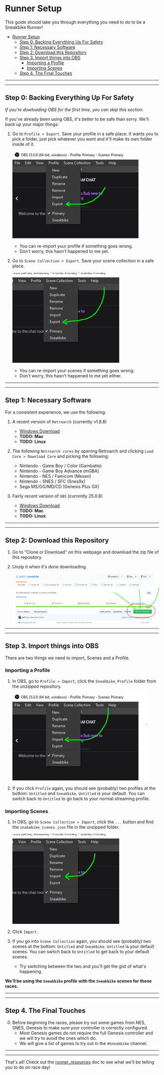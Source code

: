 # Runner Setup

This guide should take you through everything you need to do to be a Sneakbike Runner!

- [Runner Setup](#runner-setup)
  - [Step 0: Backing Everything Up For Safety](#step-0--backing-everything-up-for-safety)
  - [Step 1: Necessary Software](#step-1--necessary-software)
  - [Step 2: Download this Repository](#step-2--download-this-repository)
  - [Step 3. Import things into OBS](#step-3-import-things-into-obs)
    - [Importing a Profile](#importing-a-profile)
    - [Importing Scenes](#importing-scenes)
  - [Step 4. The Final Touches](#step-4-the-final-touches)

---

---

## Step 0: Backing Everything Up For Safety

_If you're dowloading OBS for the first time, you can skip this section._

If you've already been using OBS, it's better to be safe than sorry. We'll back up your major things:

1. Go to `Profile > Export`. Save your profile in a safe place. It wants you to pick a folder, just pick whatever you want and it'll make its own folder inside of it.

   ![Obs Profile Export](../static/images/obs_export_profile.PNG)

   - You can re-import your profile if something goes wrong.
   - Don't worry, this hasn't happened to me yet.

2. Go to `Scene Collection > Export`. Save your scene collection in a safe place.

   ![Obs Scene Collection Export](../static/images/obs_export_scene_collection.PNG)

   - You can re-import your scenes if something goes wrong.
   - Don't worry, this hasn't happened to me yet either.

---

---

## Step 1: Necessary Software

For a consistent experience, we use the following:

1. A recent version of `Retroarch` (currently v1.8.8)

   - [Windows Download](http://buildbot.libretro.com/stable/1.8.8/windows/x86_64/RetroArch-x64-setup.exe)
   - **TODO: Mac**
   - **TODO: Linux**

2. The following `Retroarch cores` by opening Retroarch and clicking `Load Core > Download Core` and picking the following:

   - Nintendo - Game Boy / Color (Gambatte)
   - Nintendo - Game Boy Advance (mGBA)
   - Nintendo - NES / Famicom (Mesen)
   - Nintendo - SNES / SFC (Snes9x)
   - Sega MS/GG/MD/CD (Genesis Plus GX)

3. Fairly recent version of `OBS` (currently 25.0.8)
   - [Windows Download](https://cdn-fastly.obsproject.com/downloads/OBS-Studio-25.0.8-Full-Installer-x64.exe)
   - **TODO: Mac**
   - **TODO: Linux**

---

---

## Step 2: Download this Repository

1. Go to "Clone or Download" on this webpage and download the zip file of this repository.
2. Unzip it when it's done downloading.

   ![Github Download](../static/images/github_clone.PNG)

---

---

## Step 3. Import things into OBS

There are two things we need to import, Scenes and a Profile.

### Importing a Profile

1. In OBS, go to `Profile > Import`, click the `Sneakbike_Profile` folder from the unzipped repository.

   ![OBS Profile Import](../static/images/obs_import_profile.PNG)

2. If you click `Profile` again, you should see (probably) two profiles at the bottom: `Untitled` and `Sneakbike`. `Untitled` is your default. You can switch back to `Untitled` to go back to your normal streaming profile.

### Importing Scenes

1. In OBS, go to `Scene Collection > Import`, click the `...` button and find the `snakebike_scenes.json` file in the unzipped folder.

   ![OBS Scene Collection Import](../static/images/obs_import_scene_collection.PNG)

2. Click `Import`.
3. If you go into `Scene Collection` again, you should see (probably) two scenes at the bottom: `Untitled` and `Sneakbike`. `Untitled` is your default scenes. You can switch back to `Untitled` to get back to your default scenes.
   - Try switching between the two and you'll get the gist of what's happening.

**We'll be using the `Sneakbike` profile with the `Sneakbike` scenes for these races.**

---

---

## Step 4. The Final Touches

0. Before beginning the races, please try out some games from NES, SNES, Genesis to make sure your controller is correctly configured.
   - Most Genesis games do not require the full Genesis controller and we will try to avoid the ones which do.
   - We will give a list of games to try out in the `#Sneakbike` channel.

---

---

That's all! Check out the [runner_resources](./runner_resources.md) doc to see what we'll be telling you to do on race day!
